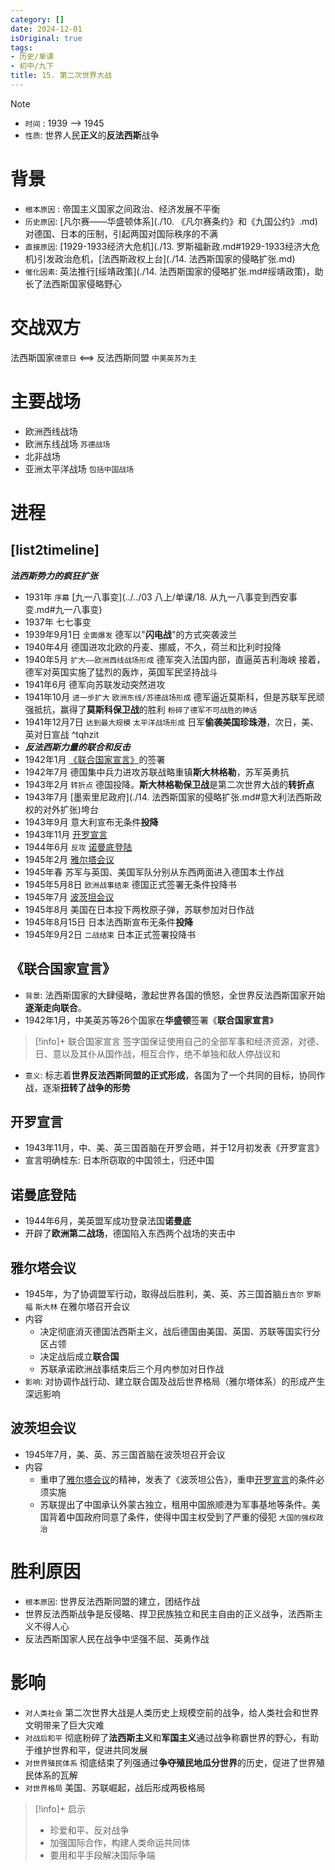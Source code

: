 ```yaml
---
category: []
date: 2024-12-01
isOriginal: true
tags:
- 历史/单课
- 初中/九下
title: 15. 第二次世界大战
---
```


> [!note] 
> - `时间` : 1939 --> 1945
> - `性质`: 世界人民**正义**的**反法西斯**战争
# 背景
- `根本原因` : 帝国主义国家之间政治、经济发展不平衡
- `历史原因`: [凡尔赛——华盛顿体系](./10. 《凡尔赛条约》和《九国公约》.md)对德国、日本的压制，引起两国对国际秩序的不满
- `直接原因`: [1929-1933经济大危机](./13. 罗斯福新政.md#1929-1933经济大危机)引发政治危机，[法西斯政权上台](./14. 法西斯国家的侵略扩张.md)
- `催化因素`: 英法推行[绥靖政策](./14. 法西斯国家的侵略扩张.md#绥靖政策)，助长了法西斯国家侵略野心
# 交战双方
法西斯国家`德意日`  <==> 反法西斯同盟 `中美英苏为主`
# 主要战场
- 欧洲西线战场
- 欧洲东线战场 `苏德战场`
- 北非战场
- 亚洲太平洋战场 `包括中国战场`
# 进程

[list2timeline]
- 
  ***法西斯势力的疯狂扩张***
- 1931年
  `序幕` [九一八事变](../../03 八上/单课/18. 从九一八事变到西安事变.md#九一八事变)
- 1937年
  七七事变
- 1939年9月1日
  `全面爆发` 德军以"**闪电战**"的方式突袭波兰
- 1940年4月
  德国进攻北欧的丹麦、挪威，不久，荷兰和比利时投降
- 1940年5月
  `扩大——欧洲西线战场形成` 德军突入法国内部，直逼英吉利海峡
  接着，德军对英国实施了猛烈的轰炸，英国军民坚持战斗
- 1941年6月
  德军向苏联发动突然进攻
- 1941年10月
  `进一步扩大` `欧洲东线/苏德战场形成` 德军逼近莫斯科，但是苏联军民顽强抵抗，赢得了**莫斯科保卫战**的胜利 `粉碎了德军不可战胜的神话`
- 1941年12月7日
  `达到最大规模` `太平洋战场形成` 日军**偷袭美国珍珠港**，次日，美、英对日宣战 ^tqhzit
- 
  ***反法西斯力量的联合和反击***
- 1942年1月
  [《联合国家宣言》](#《联合国家宣言》)的签署
- 1942年7月
  德国集中兵力进攻苏联战略重镇**斯大林格勒**，苏军英勇抗
- 1943年2月
  `转折点` 德国投降。**斯大林格勒保卫战**是第二次世界大战的**转折点**
- 1943年7月
  [墨索里尼政府](./14. 法西斯国家的侵略扩张.md#意大利法西斯政权的对外扩张)垮台
- 1943年9月
  意大利宣布无条件**投降**
- 1943年11月
  [开罗宣言](#开罗宣言)
- 1944年6月
  `反攻` [诺曼底登陆](#诺曼底登陆)
- 1945年2月
  [雅尔塔会议](#雅尔塔会议)
- 1945年春
  苏军与英国、美国军队分别从东西两面进入德国本土作战
- 1945年5月8日
  `欧洲战事结束` 德国正式签署无条件投降书
- 1945年7月
 [波茨坦会议](#波茨坦会议)
- 1945年8月
  美国在日本投下两枚原子弹，苏联参加对日作战
- 1945年8月15日
  日本法西斯宣布无条件**投降**
- 1945年9月2日
  `二战结束` 日本正式签署投降书
  
## 《联合国家宣言》
- `背景`: 法西斯国家的大肆侵略，激起世界各国的愤怒，全世界反法西斯国家开始**逐渐走向联合**。
- 1942年1月，中美英苏等26个国家在**华盛顿**签署《**联合国家宣言**》
> [!info]+ 联合国家宣言
> 签字国保证使用自己的全部军事和经济资源，对德、日、意以及其仆从国作战，相互合作，绝不单独和敌人停战议和
- `意义`: 标志着**世界反法西斯同盟的正式形成**，各国为了一个共同的目标，协同作战，逐渐**扭转了战争的形势**
## 开罗宣言
- 1943年11月，中、美、英三国首脑在开罗会晤，并于12月初发表《开罗宣言》
- 宣言明确桂东: 日本所窃取的中国领土，归还中国
## 诺曼底登陆
- 1944年6月，美英盟军成功登录法国**诺曼底**
- 开辟了**欧洲第二战场**，德国陷入东西两个战场的夹击中
## 雅尔塔会议
- 1945年，为了协调盟军行动，取得战后胜利，美、英、苏三国首脑`丘吉尔` `罗斯福` `斯大林` 在雅尔塔召开会议
- 内容
    - 决定彻底消灭德国法西斯主义，战后德国由美国、英国、苏联等国实行分区占领
    - 决定战后成立**联合国**
    - 苏联承诺欧洲战事结束后三个月内参加对日作战
- `影响`: 对协调作战行动、建立联合国及战后世界格局（雅尔塔体系）的形成产生深远影响
## 波茨坦会议
- 1945年7月，美、英、苏三国首脑在波茨坦召开会议
- 内容
    - 重申了[雅尔塔会议](#雅尔塔会议)的精神，发表了《波茨坦公告》，重申[开罗宣言](#开罗宣言)的条件必须实施
    - 苏联提出了中国承认外蒙古独立，租用中国旅顺港为军事基地等条件。美国背着中国政府同意了条件，使得中国主权受到了严重的侵犯 `大国的强权政治`
# 胜利原因
- `根本原因`: 世界反法西斯同盟的建立，团结作战
- 世界反法西斯战争是反侵略、捍卫民族独立和民主自由的正义战争，法西斯主义不得人心
- 反法西斯国家人民在战争中坚强不屈、英勇作战
# 影响
- `对人类社会` 第二次世界大战是人类历史上规模空前的战争，给人类社会和世界文明带来了巨大灾难
- `对战后和平` 彻底粉碎了**法西斯主义**和**军国主义**通过战争称霸世界的野心，有助于维护世界和平，促进共同发展
- `对世界殖民体系` 彻底结束了列强通过**争夺殖民地瓜分世界**的历史，促进了世界殖民体系的瓦解
- `对世界格局` 美国、苏联崛起，战后形成两极格局

> [!info]+ 启示
> - 珍爱和平、反对战争
> - 加强国际合作，构建人类命运共同体
> - 要用和平手段解决国际争端